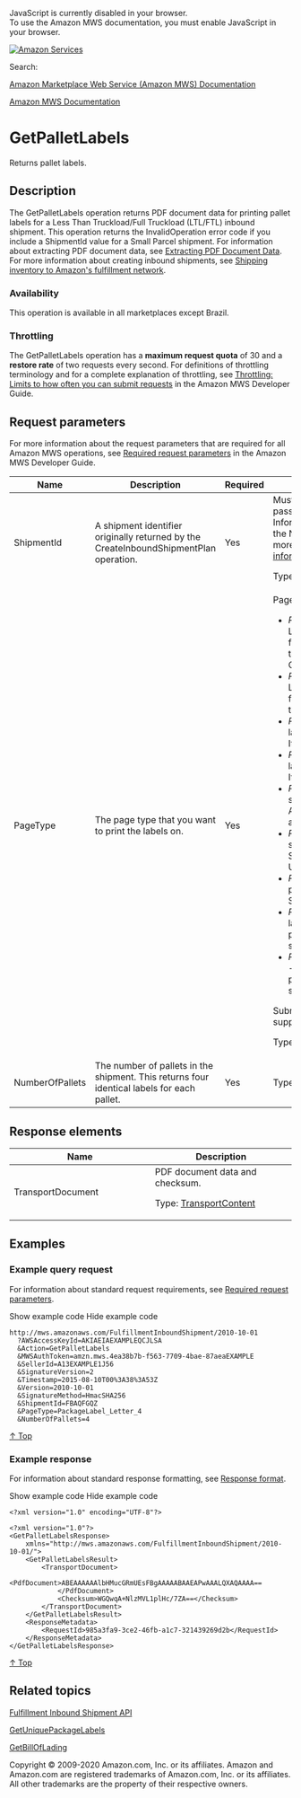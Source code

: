 <div id="MWSDX_noscript">

JavaScript is currently disabled in your browser.  
To use the Amazon MWS documentation, you must enable JavaScript in your
browser.

</div>

<div id="MWSDX_divtop">

[![Amazon
Services](https://images-na.ssl-images-amazon.com/images/G/08/mwsportal/fr_FR/amazonservices.gif "Amazon Services")](http://services.amazon.fr)

<div id="MWSDX_search">

<span id="MWSDX_searchlbl">Search:</span>

</div>

  
<span id="MWSDX_titlebar">[Amazon Marketplace Web Service (Amazon MWS)
Documentation](https://developer.amazonservices.fr/gp/mws/docs.html)</span>

</div>

<div id="MWSDX_divbottom">

<div id="MWSDX_divleft">

<div id="MWSDX_toc">

</div>

</div>

<div id="MWSDX_divright">

<div id="MWSDX_content">

<span id="MWSDX_breadcrumbs">[Amazon MWS
Documentation](https://developer.amazonservices.fr/gp/mws/docs.html)</span>

<div id="FBAInbound_GetPalletLabels" class="nested0">

# GetPalletLabels

<div class="body">

<span class="ph">Returns pallet labels.</span>

</div>

<div id="Description" class="topic concept nested1">

## Description

<div class="body conbody">

<div class="section">

The <span class="keyword apiname">GetPalletLabels</span> operation
returns PDF document data for printing pallet labels for a <span
class="ph">Less Than Truckload/Full Truckload (LTL/FTL)</span> inbound
shipment. This operation returns the <span
class="keyword parmname">InvalidOperation</span> error code if you
include a <span class="keyword parmname">ShipmentId</span> value for a
<span class="ph">Small Parcel</span> shipment. <span class="ph">For
information about extracting PDF document data, see
<a href="FBAInbound_ExtractingPdfDocumentData.md" class="xref">Extracting PDF Document Data</a>.</span>
For more information about creating inbound shipments, see
<a href="../fba_guide/FBAGuide_ShipInventoryToAFN.md" class="xref">Shipping inventory to Amazon's fulfillment network</a>.

</div>

<div class="section">

### Availability

This operation is available in all marketplaces except Brazil.

</div>

<div class="section">

### Throttling

The <span class="keyword apiname">GetPalletLabels</span> operation has a
**maximum request quota** of 30 and a **restore rate** of two requests
every second. <span class="ph">For definitions of throttling terminology
and for a complete explanation of throttling, see
<a href="../dev_guide/DG_Throttling.md" class="xref">Throttling: Limits to how often you can submit requests</a>
in the <span class="ph">Amazon MWS Developer Guide</span>.</span>

</div>

</div>

</div>

<div id="RequestParameters" class="topic reference nested1">

## Request parameters

<div class="body refbody">

<div class="section">

<span class="ph">For more information about the request parameters that
are required for all <span class="ph">Amazon MWS</span> operations, see
<a href="../dev_guide/DG_RequiredRequestParameters.md" class="xref">Required request parameters</a>
in the <span class="ph">Amazon MWS Developer Guide</span>.</span>

</div>

<div class="tablenoborder">

<table id="RequestParameters__RequestParametersTable" class="table" data-cellpadding="4" data-cellspacing="0" data-summary="" data-frame="border" data-border="1" data-rules="all">
<colgroup>
<col style="width: 25%" />
<col style="width: 25%" />
<col style="width: 25%" />
<col style="width: 25%" />
</colgroup>
<thead class="thead" data-align="left">
<tr class="header row">
<th id="d66964e170" class="entry" data-valign="top" width="26.153846153846157%">Name</th>
<th id="d66964e173" class="entry" data-valign="top" width="26.153846153846157%">Description</th>
<th id="d66964e176" class="entry" data-valign="top" width="15.384615384615385%">Required</th>
<th id="d66964e179" class="entry" data-valign="top" width="32.30769230769231%">Values</th>
</tr>
</thead>
<tbody class="tbody">
<tr class="odd row">
<td class="entry" data-valign="top" width="26.153846153846157%" headers="d66964e170 "><span class="keyword parmname">ShipmentId</span></td>
<td class="entry" data-valign="top" width="26.153846153846157%" headers="d66964e173 "><span class="ph">A shipment identifier originally returned by the <span class="keyword apiname">CreateInboundShipmentPlan</span> operation.</span></td>
<td class="entry" data-valign="top" width="15.384615384615385%" headers="d66964e176 ">Yes</td>
<td class="entry" data-valign="top" width="32.30769230769231%" headers="d66964e179 ">Must match a <span class="keyword parmname">ShipmentId</span> value previously passed using the FBA Inbound Shipment Carton Information Feed. If not, the operation returns the <span class="keyword parmname">NoPackageContentInformation</span> error. For more information, see <a href="../fba_inbound/FBAInbound_GetUniquePackageLabels.md#ProvidingCartonContentInfo" class="xref">Providing carton contents information</a>.
<p><span class="ph">Type: xs:string</span></p></td>
</tr>
<tr class="even row">
<td class="entry" data-valign="top" width="26.153846153846157%" headers="d66964e170 "><span class="keyword parmname">PageType</span></td>
<td class="entry" data-valign="top" width="26.153846153846157%" headers="d66964e173 ">The page type that you want to print the labels on.</td>
<td class="entry" data-valign="top" width="15.384615384615385%" headers="d66964e176 ">Yes</td>
<td class="entry" data-valign="top" width="32.30769230769231%" headers="d66964e179 "><span class="keyword parmname">PageType</span> values:
<ul>
<li><var class="keyword varname">PackageLabel_Letter_2</var> - Two labels per US Letter label sheet. This is the only valid value for Amazon-partnered shipments in the US that use UPS as the carrier. Supported in Canada and the US.</li>
<li><var class="keyword varname">PackageLabel_Letter_6</var> - Six labels per US Letter label sheet. This is the only valid value for non-Amazon-partnered shipments in the US. Supported in Canada and the US.</li>
<li><var class="keyword varname">PackageLabel_A4_2</var> - Two labels per A4 label sheet. Supported in France, Germany, Italy, Spain, and the UK.</li>
<li><var class="keyword varname">PackageLabel_A4_4</var> - Four labels per A4 label sheet. Supported in France, Germany, Italy, Spain, and the UK.</li>
<li><var class="keyword varname">PackageLabel_Plain_Paper</var> - One label per sheet of US Letter paper. Only for non-Amazon-partnered shipments. Supported in all marketplaces.</li>
<li><var class="keyword varname">PackageLabel_Thermal</var> - One label per sheet of 4" x 6" thermal printed paper. Supports Amazon-partnered shipments with UPS.</li>
<li><var class="keyword varname">PackageLabel_Thermal_Unified</var> - One label per sheet of 4" x 6" thermal printed paper. Supports shipments with ATS.</li>
<li><var class="keyword varname">PackageLabel_Thermal_NonPCP</var> - One label per sheet of 4" x 6" thermal printed paper. Supports non-Amazon-partnered shipments.</li>
<li><var class="keyword varname">PackageLabel_Thermal_No_Carrier_Rotation</var> - One label per sheet of 4" x 6" thermal printed paper. Supports Amazon-partnered shipments with DHL.</li>
</ul>
<p>Submitting a <span class="keyword parmname">PageType</span> value that is not supported in your marketplace returns an error.</p>
<p><span class="ph">Type: xs:string</span></p></td>
</tr>
<tr class="odd row">
<td class="entry" data-valign="top" width="26.153846153846157%" headers="d66964e170 "><span class="keyword parmname">NumberOfPallets</span></td>
<td class="entry" data-valign="top" width="26.153846153846157%" headers="d66964e173 ">The number of pallets in the shipment. This returns four identical labels for each pallet.</td>
<td class="entry" data-valign="top" width="15.384615384615385%" headers="d66964e176 ">Yes</td>
<td class="entry" data-valign="top" width="32.30769230769231%" headers="d66964e179 "><span class="ph">Type: xs:int</span></td>
</tr>
</tbody>
</table>

</div>

</div>

</div>

<div id="ResponseElements" class="topic reference nested1">

## Response elements

<div class="body refbody">

<div class="tablenoborder">

<table id="ResponseElements__ResponseElementsTable" class="table" data-cellpadding="4" data-cellspacing="0" data-summary="" data-frame="border" data-border="1" data-rules="all">
<colgroup>
<col style="width: 50%" />
<col style="width: 50%" />
</colgroup>
<thead class="thead" data-align="left">
<tr class="header row">
<th id="d66964e345" class="entry" data-valign="top" width="29.585798816568047%">Name</th>
<th id="d66964e348" class="entry" data-valign="top" width="70.41420118343196%">Description</th>
</tr>
</thead>
<tbody class="tbody">
<tr class="odd row">
<td class="entry" data-valign="top" width="29.585798816568047%" headers="d66964e345 "><span class="keyword parmname">TransportDocument</span></td>
<td class="entry" data-valign="top" width="70.41420118343196%" headers="d66964e348 ">PDF document data and checksum.
<p>Type: <a href="FBAInbound_Datatypes.md#TransportContent" class="xref" title="Inbound shipment information, including carrier details, shipment status, and the workflow status for a request for shipment with an Amazon-partnered carrier.">TransportContent</a></p></td>
</tr>
</tbody>
</table>

</div>

</div>

</div>

<div id="Examples" class="topic reference nested1">

## Examples

<div class="body refbody">

<div class="section">

### Example query request

<span class="ph">For information about standard request requirements,
see
<a href="../dev_guide/DG_RequiredRequestParameters.md" class="xref">Required request parameters</a>.</span>

<span class="ph expander"> <span class="keyword parmname xshow">Show
example code</span> <span class="keyword parmname xhide">Hide example
code</span> </span>

<div class="sectiondiv content">

``` pre
http://mws.amazonaws.com/FulfillmentInboundShipment/2010-10-01
  ?AWSAccessKeyId=AKIAEIAEXAMPLEQCJLSA
  &Action=GetPalletLabels
  &MWSAuthToken=amzn.mws.4ea38b7b-f563-7709-4bae-87aeaEXAMPLE
  &SellerId=A13EXAMPLE1J56
  &SignatureVersion=2
  &Timestamp=2015-08-10T00%3A38%3A53Z
  &Version=2010-10-01
  &SignatureMethod=HmacSHA256
  &ShipmentId=FBAQFGQZ
  &PageType=PackageLabel_Letter_4
  &NumberOfPallets=4
```

<a href="#Examples" class="xref">↑ Top</a>

</div>

</div>

<div class="section">

### Example response

<span class="ph">For information about standard response formatting, see
<a href="../dev_guide/DG_ResponseFormat.md" class="xref">Response format</a>.</span>

<span class="ph expander"> <span class="keyword parmname xshow">Show
example code</span> <span class="keyword parmname xhide">Hide example
code</span> </span>

<div class="sectiondiv content">

``` pre
<?xml version="1.0" encoding="UTF-8"?>

<?xml version="1.0"?>
<GetPalletLabelsResponse> 
    xmlns="http://mws.amazonaws.com/FulfillmentInboundShipment/2010-10-01/">
    <GetPalletLabelsResult>
        <TransportDocument>
            <PdfDocument>ABEAAAAAAlbHMucGRmUEsFBgAAAAABAAEAPwAAALQXAQAAAA==
            </PdfDocument>
            <Checksum>WGQwqA+NlzMVL1plHc/7ZA==</Checksum>
        </TransportDocument>
    </GetPalletLabelsResult>
    <ResponseMetadata>
        <RequestId>985a3fa9-3ce2-46fb-a1c7-321439269d2b</RequestId>
    </ResponseMetadata>
</GetPalletLabelsResponse>
```

<a href="#Examples" class="xref">↑ Top</a>

</div>

</div>

</div>

</div>

<div id="RelatedTopics" class="topic nested1">

## Related topics

<div class="body">

<a href="../fba_inbound/FBAInbound_Overview.md" class="xref">Fulfillment Inbound Shipment API</a>

<a href="../fba_inbound/FBAInbound_GetUniquePackageLabels.md" class="xref">GetUniquePackageLabels</a>

<a href="../fba_inbound/FBAInbound_GetBillOfLading.md" class="xref">GetBillOfLading</a>

</div>

</div>

</div>

<div id="MWSDX_footer">

Copyright © 2009-2020 Amazon.com, Inc. or its affiliates. Amazon and
Amazon.com are registered trademarks of Amazon.com, Inc. or its
affiliates. All other trademarks are the property of their respective
owners.

</div>

</div>

</div>

<div style="clear: both;">

</div>

</div>
